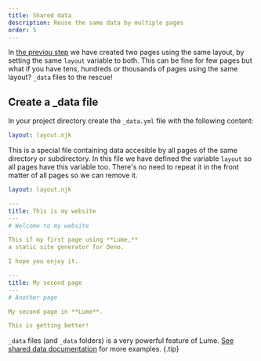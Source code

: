```yaml
---
title: Shared data
description: Reuse the same data by multiple pages
order: 5
---
```


In [the previou step](./reuse-layouts.md) we have created two pages using the
same layout, by setting the same `layout` variable to both. This can be fine for
few pages but what if you have tens, hundreds or thousands of pages using the
same layout? `_data` files to the rescue!

## Create a _data file

In your project directory create the `_data.yml` file with the following
content:

<lume-code>

```yml {title="_data.yml"}
layout: layout.njk
```

</lume-code>

This is a special file containing data accesible by all pages of the same
directory or subdirectory. In this file we have defined the variable `layout` so
all pages have this variable too. There's no need to repeat it in the front
matter of all pages so we can remove it.

<lume-code>

```yml {title="_data.yml"}
layout: layout.njk
```

```yml { title="index.md" }
---
title: This is my website
---
# Welcome to my website

This if my first page using **Lume,**
a static site generator for Deno.

I hope you enjoy it.
```

```yml { title="second-page.md" }
---
title: My second page
---
# Another page

My second page in **Lume**.

This is getting better!
```

</lume-code>

`_data` files (and `_data` folders) is a very powerful feature of Lume.
[See shared data documentation](/docs/creating-pages/shared-data.md) for more
examples. {.tip}

